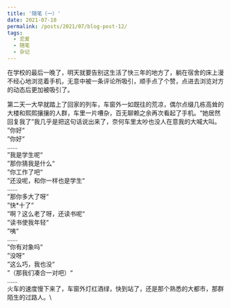```yaml
---
title: '随笔（一）'
date: 2021-07-10
permalink: /posts/2021/07/blog-post-12/
tags:
  - 恋爱
  - 随笔
  - 杂记
---
```


在学校的最后一晚了，明天就要告别这生活了快三年的地方了，躺在宿舍的床上漫不经心地浏览着手机，无意中被一条评论所吸引，顺手点了个赞，点进去浏览对方的动态后更加被吸引了。

第二天一大早就踏上了回家的列车，车窗外一如既往的荒凉，偶尔点缀几栋高耸的大楼和熙熙攘攘的人群，车里一片嘈杂，百无聊赖之余再次看起了手机。“她居然回复我了”我几乎是把这句话说出来了，奈何车里太吵也没人在意我的大喊大叫。\
”你好“\
”你好“\
……\
”我是学生呢“\
”那你猜我是什么“\
”你工作了吧“\
”还没呢，和你一样也是学生“\
……\
”那你多大了呀“\
”快*十了“\
”啊？这么老了呀，还读书呢“\
”读书使我年轻“\
”咦“\
……\
”你有对象吗“\
”没呀“\
”这么巧，我也没“\
”（那我们凑合一对吧）“\
……\
火车的速度慢下来了，车窗外灯红酒绿，快到站了，还是那个熟悉的大都市，那群陌生的过路人。\
